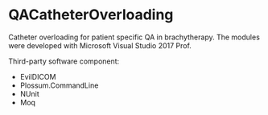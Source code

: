 # QACatheterOverloading
Catheter overloading for patient specific QA in brachytherapy. The modules were developed with Microsoft Visual Studio 2017 Prof. 

Third-party software component:
- EvilDICOM
- Plossum.CommandLine
- NUnit
- Moq

